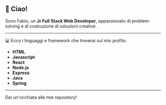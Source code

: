 ## 👋 Ciao! 
Sono Fabio, un **Jr Full Stack Web Developer**, appassionato di problem-solving e di costruzione di soluzioni creative.

---

💻 Ecco i linguaggi e framework che troverai sul mio profilo: 
- **HTML**
- **Javascript**
- **React**
- **Node.js**
- **Express**
- **Java**
- **Spring**

---

Dai un'occhiata alle mie repository!
